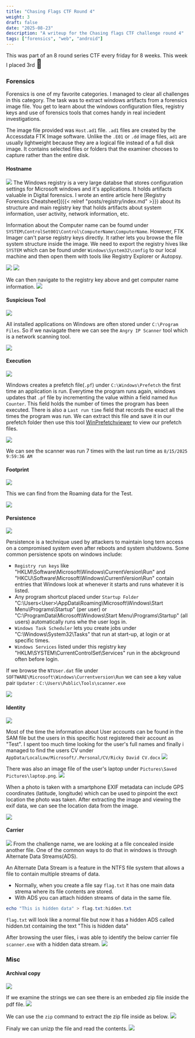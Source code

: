 ```yaml
---
title: "Chasing Flags CTF Round 4"
weight: 3
draft: false
date: "2025-08-23"
description: "A writeup for the Chasing flags CTF challenge round 4"
tags: ["forensics", "web", "android"]
---
```


This was part of an 8 round series CTF every friday for 8 weeks. This week I placed 3rd <span style="font-size:1.5rem;">🥉</span>

### Forensics
Forensics is one of my favorite categories. I managed to clear all challenges in this category. The task was to extract windows artifacts from a forensics image file. You get to learn about the windows configuration files, registry keys and use of forensics tools that comes handy in real inciedent investigations.

The image file provided was `Host.ad1` file. `.ad1` files are created by the Accessdata FTK Image software. Unlike the `.E01` or `.dd` image files, `ad1` are usually lightweight because they are a logical file instead of a full disk image. It contains selected files or folders that the examiner chooses to capture rather than the entire disk.

#### Hostname
![](hostname.png)
The Windows registry is a very large databse that stores configuration settings for Microsoft windows and it's applications. It holds artifacts valuable in Digital forensics. I wrote an entire article here [Registry Forensics Cheatsheet]({{< relref "posts/registry/index.md" >}}) about its structure and main registry key that holds artifacts about system information, user activity, network information, etc.

Information about the Computer name can be foumd under `SYSTEM\ControlSet001\Control\ComputerName\ComputerName`. However, FTK Imager can't parse registry keys directly. It rather lets you browse the file system structure inside the image. We need to export the registry hives like `SYSTEM` which can be found under `Windows\System32\config` to our local machine and then open them with tools like Registry Explorer or Autopsy.

![](regkeys.png)
![](addtoautopsy.png)

We can then navigate to the registry key above and get computer name information.
![](computername.png)

#### Suspicious Tool

![](suspicious.png)

All installed applications on Windows are often stored under `C:\Program Files`. So if we naviagate there we can see the `Angry IP Scanner` tool which is a network scanning tool. 

![](ip_scanner.png)

#### Execution

![](exec.png)

Windows creates a prefetch file(`.pf`) under `C:\Windows\Prefetch` the first time an application is run. Everytime the program runs again, windows updates that `.pf` file by incrementing the value within a field named `Run Counter`. This field holds the number of times the program has been executed. There is also a `Last run time` field that records the exact all the times the program was run. We can extract this file and save it in our prefetch folder then use this tool [WinPrefetchviewer](https://www.nirsoft.net/utils/win_prefetch_view.html) to view our prefetch files. 

![](ipscan.png)

We can see the scanner was run 7 times with the last run time as `8/15/2025 9:59:36 AM`

#### Footprint

![](footprint.png)

This we can find from the Roaming data for the Test.

![](script.png)

#### Persistence

![](persistence.png)

Persistence is a technique used by attackers to maintain long tern access on a compromised system even after reboots and system shutdowns. Some common persistence spots on windows include: 
- `Registry run keys` like "HKLM\Software\Microsoft\Windows\CurrentVersion\Run" and "HKCU\Software\Microsoft\Windows\CurrentVersion\Run" contain entries that Windows look at whenever it starts and runs whatever it is listed.
- Any program shortcut placed under `Startup Folder` "C:\Users\<User>\AppData\Roaming\Microsoft\Windows\Start Menu\Programs\Startup" (per user) or "C:\ProgramData\Microsoft\Windows\Start Menu\Programs\Startup" (all users) automatically runs whe the user logs in.
- `Windows Task Scheduler` lets you create jobs under "C:\Windows\System32\Tasks\" that run at start-up, at login or at specific times. 
- `Windows Services` listed under this registry key "HKLM\SYSTEM\CurrentControlSet\Services" run in the abckground often before login.

If we browse the `NTUser.dat` file under `SOFTWARE\Microsoft\Windows\Currentversion\Run` we can see a key value pair `Updater` :  `C:\Users\Public\Tools\scanner.exe`

![](runkey.png)

#### Identity
![](identity.png)

Most of the time the information about User accounts can be found in the SAM file but the users in this specific host registered their account as "Test". I spent too much time looking for the user's full names and finally i managed to find the users CV under `AppData/LocalLow/Microsoft/.Personal/CV/Ricky David CV.docx`
![](cv.png)

There was also an image file of the user's laptop under `Pictures\Saved Pictures\laptop.png`. 
![](laptop.png)

When a photo is taken with a smartphone EXIF metadata can include GPS coordinates (latitude, longitude) which can be used to pinpoint the exct location the photo was taken. After extracting the image and viewing the exif data, we can see the location data from the image. 

![](ngara.png)

#### Carrier
![](carrier.png)
From the challenge name, we are looking at a file concealed inside another file. One of the common ways to do that in windows is through Alternate Data Streams(ADS). 

An Alternate Data Stream is a feature in the NTFS file system that allows a file to contain multiple streams of data. 
- Normally, when you create a file say `flag.txt` it has one main data strema where its file contents are stored. 
- With ADS you can attach hidden streams of data in the same file. 

```powershell
echo "This is hidden data" > flag.txt:hidden.txt
```

`flag.txt` will look like a normal file but now it has a hidden ADS called hidden.txt containing the text "This is hidden data"

After browsing the user files, i was able to identify the below carrier file `scanner.exe` with a hidden data stream.
![](ads.png)

### Misc
#### Archival copy
![](archive.png)

If we examine the strings we can see there is an embeded zip file inside the pdf file.
![](embeded.png)

We can use the `zip` command to extract the zip file inside as below.
![](jeebieszip.png)

Finaly we can unizp the file and read the contents.
![](flag.png)